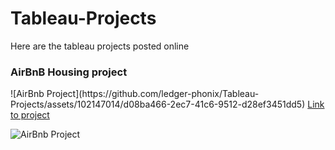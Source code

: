 # Tableau-Projects
Here are the tableau projects posted online
<h3>AirBnB Housing project</h3> 
![AirBnb Project](https://github.com/ledger-phonix/Tableau-Projects/assets/102147014/d08ba466-2ec7-41c6-9512-d28ef3451dd5)
<a href= "https://public.tableau.com/views/PortfolioProject1AirBNB/Dashboard1?:language=en-US&:display_count=n&:origin=viz_share_link" target = "_blank" >Link to project</a>  

![AirBnb Project](https://github.com/ledger-phonix/Tableau-Projects/assets/102147014/d08ba466-2ec7-41c6-9512-d28ef3451dd5)
